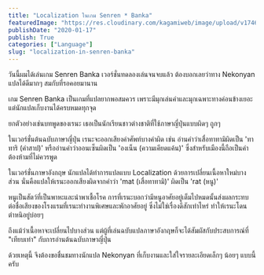 ```yaml
---
title: "Localization ในเกม Senren * Banka"
featuredImage: "https://res.cloudinary.com/kagamiweb/image/upload/v1746804799/blog.coregamehd.com/localization-in-senren-banka.jpg"
publishDate: "2020-01-17"
publish: True
categories: ["Language"]
slug: "localization-in-senren-banka"
---
```



วันนี้ผมได้เล่นเกม Senren Banka เวอร์ชั่นทดลองเล่นจนจบแล้ว ต้องบอกเลยว่าทาง Nekonyan แปลได้ดีมากๆ สมกับที่รอคอยมานาน

เกม Senren Banka เป็นเกมที่แปลยากพอสมควร เพราะมีมุกเล่นคำและมุกเฉพาะทางค่อนข้างเยอะ แต่นักแปลเก็บงานได้ครบหมดทุกจุด

ยกตัวอย่างเช่นบทพูดของเรนะ เธอเป็นนักเรียนชาวต่างชาติที่ใช้ภาษาญี่ปุ่นแบบผิดๆ ถูกๆ 

ในเวอร์ชั่นต้นฉบับภาษาญี่ปุ่น เรนะจะออกเสียงคำศัพท์บางคำผิด เช่น อ่านคำว่าเสื่อทาทามิผิดเป็น 'ทาทาริ (คำสาป)' หรืออ่านคำว่าออนเซ็นผิดเป็น 'องเน็น (ความเคียดแค้น)' ซึ่งสำหรับเมืองนี้ถือเป็นคำต้องห้ามที่ไม่ควรพูด

ในเวอร์ชั่นภาษาอังกฤษ นักแปลได้ทำการแปลแบบ Localization ด้วยการเปลี่ยนเนื้อหาใหม่บางส่วน นั่นคือแปลให้เรนะออกเสียงผิดจากคำว่า 'mat (เสื่อทาทามิ)' ผิดเป็น 'rat (หนู)'

หนูเป็นสัตว์ที่เป็นพาหะและนำพาเชื้อโรค การที่เรนะบอกว่ามีหนูอาศัยอยู่เต็มไปหมดนั้นส่งผลกระทบต่อชื่อเสียงของโรงแรมที่เรนะทำงานพิเศษและพักอาศัยอยู่ ซึ่งไม่ใช่เรื่องดีสักเท่าไหร่ ทำให้เรนะโดนตำหนิอยู่บ่อยๆ

ถึงแม้ว่าเนื้อหาจะเปลี่ยนไปบางส่วน แต่ผู้ที่เล่นฉบับแปลภาษาอังกฤษก็จะได้สัมผัสกับประสบการณ์ที่ "เทียบเท่า" กับการอ่านต้นฉบับภาษาญี่ปุ่น

ด้วยเหตุนี้ จึงต้องขอชื่นชมทางนักแปล Nekonyan ที่เก็บงานและใส่ใจรายละเอียดเล็กๆ น้อยๆ แบบนี้ครับ
